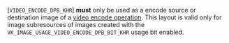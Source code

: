 [`VIDEO_ENCODE_DPB_KHR`] **must**  only be used as a
encode source or destination image of a [video
encode operation](https://www.khronos.org/registry/vulkan/specs/1.3-extensions/html/vkspec.html#video-encode-operations).
This layout is valid only for image subresources of images created with
the `VK_IMAGE_USAGE_VIDEO_ENCODE_DPB_BIT_KHR` usage bit enabled.